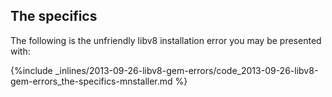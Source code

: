 <!-- post: -->


## The specifics

The following is the unfriendly libv8 installation error you may be presented with:



{%include _inlines/2013-09-26-libv8-gem-errors/code_2013-09-26-libv8-gem-errors_the-specifics-mnstaller.md %}


